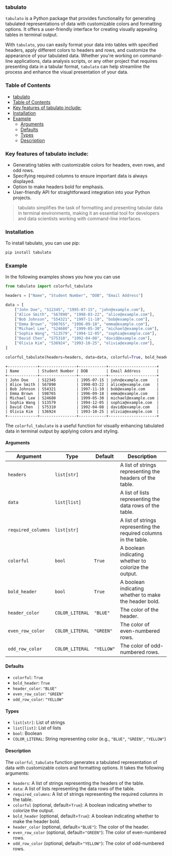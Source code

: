 ### tabulato

`tabulato` is a Python package that provides functionality for generating tabulated representations of data with customizable colors and formatting options. It offers a user-friendly interface for creating visually appealing tables in terminal output.

With `tabulato`, you can easily format your data into tables with specified headers, apply different colors to headers and rows, and customize the appearance of your tabulated data. Whether you're working on command-line applications, data analysis scripts, or any other project that requires presenting data in a tabular format, `tabulato` can help streamline the process and enhance the visual presentation of your data.

### Table of Contents

- [tabulato](#tabulato)
- [Table of Contents](#table-of-contents)
- [Key features of tabulato include:](#key-features-of-tabulato-include)
- [Installation](#installation)
- [Example](#example)
  - [Arguments](#arguments)
  - [Defaults](#defaults)
  - [Types](#types)
  - [Description](#description)

### Key features of tabulato include:

- Generating tables with customizable colors for headers, even rows, and odd rows.
- Specifying required columns to ensure important data is always displayed.
- Option to make headers bold for emphasis.
- User-friendly API for straightforward integration into your Python projects.

> tabulato simplifies the task of formatting and presenting tabular data in terminal environments, making it an essential tool for developers and data scientists working with command-line interfaces.

### Installation

To install tabulato, you can use pip:

```bash
pip install tabulato
```

### Example

In the following examples shows you how you can use

```py
from tabulato import colorful_tabulate

headers = ["Name", "Student Number", "DOB", "Email Address"]

data = [
    ["John Doe", "S12345", "1995-07-15", "john@example.com"],
    ["Alice Smith", "S67890", "1998-03-22", "alice@example.com"],
    ["Bob Johnson", "S54321", "1997-11-10", "bob@example.com"],
    ["Emma Brown", "S98765", "1996-09-18", "emma@example.com"],
    ["Michael Lee", "S24680", "1999-05-30", "michael@example.com"],
    ["Sophia Wang", "S13579", "1994-12-05", "sophia@example.com"],
    ["David Chen", "S75310", "1992-04-08", "david@example.com"],
    ["Olivia Kim", "S36924", "1993-10-25", "olivia@example.com"],
]

colorful_tabulate(headers=headers, data=data, colorful=True, bold_header=True)
```

```shell
+-------------+----------------+------------+---------------------+
| Name        | Student Number | DOB        | Email Address       |
+-------------+----------------+------------+---------------------+
| John Doe    | S12345         | 1995-07-15 | john@example.com    |
| Alice Smith | S67890         | 1998-03-22 | alice@example.com   |
| Bob Johnson | S54321         | 1997-11-10 | bob@example.com     |
| Emma Brown  | S98765         | 1996-09-18 | emma@example.com    |
| Michael Lee | S24680         | 1999-05-30 | michael@example.com |
| Sophia Wang | S13579         | 1994-12-05 | sophia@example.com  |
| David Chen  | S75310         | 1992-04-08 | david@example.com   |
| Olivia Kim  | S36924         | 1993-10-25 | olivia@example.com  |
+-------------+----------------+------------+---------------------+
```

The `colorful_tabulate` is a useful function for visually enhancing tabulated data in terminal output by applying colors and styling.

#### Arguments

| Argument           | Type            | Default    | Description                                                       |
| ------------------ | --------------- | ---------- | ----------------------------------------------------------------- |
| `headers`          | `list[str]`     |            | A list of strings representing the headers of the table.          |
| `data`             | `list[list]`    |            | A list of lists representing the data rows of the table.          |
| `required_columns` | `list[str]`     |            | A list of strings representing the required columns in the table. |
| `colorful`         | `bool`          | `True`     | A boolean indicating whether to colorize the output.              |
| `bold_header`      | `bool`          | `True`     | A boolean indicating whether to make the header bold.             |
| `header_color`     | `COLOR_LITERAL` | `"BLUE"`   | The color of the header.                                          |
| `even_row_color`   | `COLOR_LITERAL` | `"GREEN"`  | The color of even-numbered rows.                                  |
| `odd_row_color`    | `COLOR_LITERAL` | `"YELLOW"` | The color of odd-numbered rows.                                   |

#### Defaults

- `colorful`: `True`
- `bold_header`: `True`
- `header_color`: `"BLUE"`
- `even_row_color`: `"GREEN"`
- `odd_row_color`: `"YELLOW"`

#### Types

- `list[str]`: List of strings
- `list[list]`: List of lists
- `bool`: Boolean
- `COLOR_LITERAL`: String representing color (e.g., `"BLUE"`, `"GREEN"`, `"YELLOW"`)

#### Description

The `colorful_tabulate` function generates a tabulated representation of data with customizable colors and formatting options. It takes the following arguments:

- `headers`: A list of strings representing the headers of the table.
- `data`: A list of lists representing the data rows of the table.
- `required_columns`: A list of strings representing the required columns in the table.
- `colorful` (optional, default=`True`): A boolean indicating whether to colorize the output.
- `bold_header` (optional, default=`True`): A boolean indicating whether to make the header bold.
- `header_color` (optional, default=`"BLUE"`): The color of the header.
- `even_row_color` (optional, default=`"GREEN"`): The color of even-numbered rows.
- `odd_row_color` (optional, default=`"YELLOW"`): The color of odd-numbered rows.
